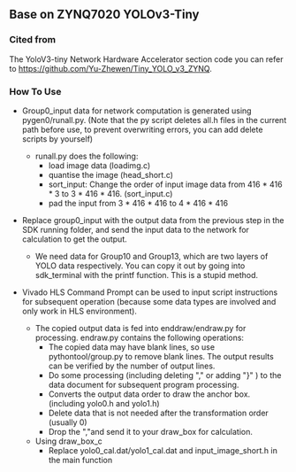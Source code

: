 ## Base on ZYNQ7020 YOLOv3-Tiny 
### Cited from
The YoloV3-tiny Network Hardware Accelerator section code you can refer to https://github.com/Yu-Zhewen/Tiny_YOLO_v3_ZYNQ.
### How To Use
- Group0_input data for network computation is generated using pygen0/runall.py. (Note that the py script deletes all.h files in the current path before use, to prevent overwriting errors, you can add delete scripts by yourself)
  - runall.py does the following:
    - load image data (loadimg.c)
    - quantise the image (head_short.c)
    - sort_input: Change the order of input image data from 416 * 416 * 3 to 3 * 416 * 416. (sort_input.c)
    - pad the input from 3 * 416 * 416 to 4 * 416 * 416

- Replace group0_input with the output data from the previous step in the SDK running folder, and send the input data to the network for calculation to get the output.
  - We need data for Group10 and Group13, which are two layers of YOLO data respectively. You can copy it out by going into sdk_terminal with the printf function. This is a stupid method.
- Vivado HLS Command Prompt can be used to input script instructions for subsequent operation (because some data types are involved and only work in HLS environment).
  - The copied output data is fed into enddraw/endraw.py for processing. endraw.py contains the following operations:
    - The copied data may have blank lines, so use pythontool/group.py to remove blank lines. The output results can be verified by the number of output lines.
    - Do some processing (including deleting "," or adding "}" ) to the data document for subsequent program processing.
    - Converts the output data order to draw the anchor box. (including yolo0.h and yolo1.h)
    - Delete data that is not needed after the transformation order (usually 0)
    - Drop the ","and send it to your draw_box for calculation.
  - Using draw_box_c
    - Replace yolo0_cal.dat/yolo1_cal.dat and input_image_short.h in the main function
